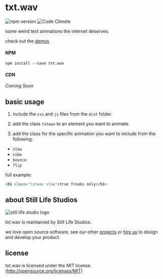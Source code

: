# txt.wav

![npm version](https://badge.fury.io/js/txt.wav.svg)
![Code Climate](https://codeclimate.com/github/still-life-studios/txt.wav/badges/gpa.svg)

some weird text animations the internet deserves.

check out the [demos](http://www.stilllife.studio/txtwav?utm_source=github)

#### NPM

```
npm install --save txt.wav
```

#### CDN

_Coming Soon_

## basic usage

1. include the `css` and `js` files from the `dist` folder.

2. add the class `txtwav` to an element you want to animate.

3. add the class for the specific animation you want to include from the
following:

* `slow`
* `vibe`
* `bounce`
* `flip`

full example:
```html
<h1 class="txtwav slow">true freaks only</h1>
```

## about Still Life Studios

![still life studio
logo](http://www.stilllife.studio/images/still_life_logo.png)

txt.wav is maintained by Still Life Studios. 

we love open source software. see our other
[projects](http://www.stilllife.studio/?utm_source=github#work) or [hire
us](http://www.stilllife.studio/?utm_source=github#contact) to design and develop your product.


## license
txt.wav is licensed under the MIT license. (http://opensource.org/licenses/MIT)

